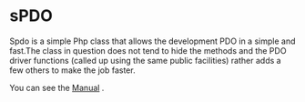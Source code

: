 # sPDO

Spdo is a simple Php class that allows the development PDO in a simple and 
fast.The class in question does not tend to hide the methods and the PDO
driver functions (called up using the same public facilities) rather adds
a few others to make the job faster.

You can see  the [Manual](/docs/manual.md) .

